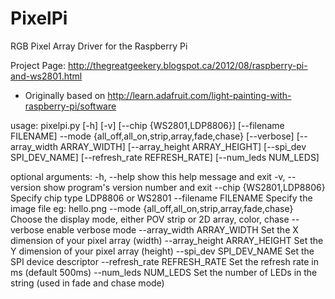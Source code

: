 PixelPi
=======
RGB Pixel Array Driver for the Raspberry Pi

Project Page:
http://thegreatgeekery.blogspot.ca/2012/08/raspberry-pi-and-ws2801.html

- Originally based on http://learn.adafruit.com/light-painting-with-raspberry-pi/software

usage: pixelpi.py [-h] [-v] [--chip {WS2801,LDP8806}] [--filename FILENAME]
                  --mode {all_off,all_on,strip,array,fade,chase} [--verbose]
                  [--array_width ARRAY_WIDTH] [--array_height ARRAY_HEIGHT]
                  [--spi_dev SPI_DEV_NAME] [--refresh_rate REFRESH_RATE]
                  [--num_leds NUM_LEDS]

optional arguments:
  -h, --help            show this help message and exit
  -v, --version         show program's version number and exit
  --chip {WS2801,LDP8806}
                        Specify chip type LDP8806 or WS2801
  --filename FILENAME   Specify the image file eg: hello.png
  --mode {all_off,all_on,strip,array,fade,chase}
                        Choose the display mode, either POV strip or 2D array,
                        color, chase
  --verbose             enable verbose mode
  --array_width ARRAY_WIDTH
                        Set the X dimension of your pixel array (width)
  --array_height ARRAY_HEIGHT
                        Set the Y dimension of your pixel array (height)
  --spi_dev SPI_DEV_NAME
                        Set the SPI device descriptor
  --refresh_rate REFRESH_RATE
                        Set the refresh rate in ms (default 500ms)
  --num_leds NUM_LEDS   Set the number of LEDs in the string (used in fade and
                        chase mode)

